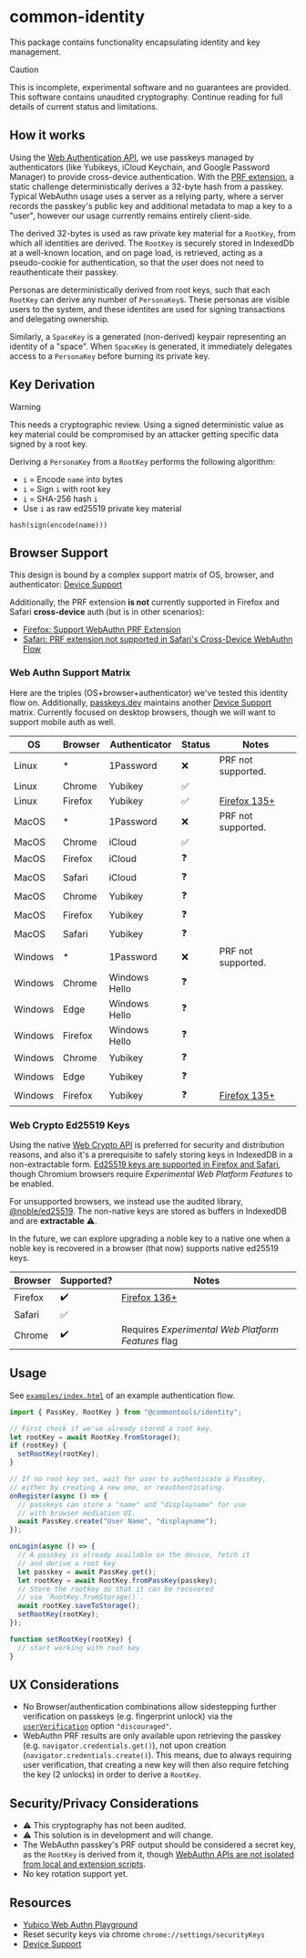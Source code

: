 # common-identity

This package contains functionality encapsulating identity and key management.

> [!CAUTION]
> This is incomplete, experimental software and no guarantees are provided.
> This software contains unaudited cryptography.
> Continue reading for full details of current status and limitations.

## How it works

Using the [Web Authentication API], we use passkeys managed by
authenticators (like Yubikeys, iCloud Keychain, and Google Password Manager) to provide cross-device
authentication. With the [PRF extension], a static challenge deterministically derives a 32-byte hash
from a passkey. Typical WebAuthn usage uses a server as a relying party, where a server records
the passkey's public key and additional metadata to map a key to a "user", however our usage currently
remains entirely client-side.

The derived 32-bytes is used as raw private key material for a `RootKey`, from which all identities are derived.
The `RootKey` is securely stored in IndexedDb at a well-known location, and on page load, is retrieved,
acting as a pseudo-cookie for authentication, so that the user does not need to reauthenticate their passkey.

Personas are deterministically derived from root keys, such that each `RootKey` can derive any number of `PersonaKey`s.
These personas are visible users to the system, and these identites are used for signing transactions and delegating ownership.

Similarly, a `SpaceKey` is a generated (non-derived) keypair representing an identity of a "space". When `SpaceKey` is generated, it immediately delegates access to a `PersonaKey` before burning its private key.

## Key Derivation

> [!WARNING]
> This needs a cryptographic review. Using a signed deterministic value as key material could be compromised by an attacker
> getting specific data signed by a root key.

Deriving a `PersonaKey` from a `RootKey` performs the following algorithm:

* `i` = Encode `name` into bytes
* `i` = Sign `i` with root key
* `i` = SHA-256 hash `i` 
* Use `i` as raw ed25519 private key material

```
hash(sign(encode(name)))
```

## Browser Support

This design is bound by a complex support matrix of OS, browser, and authenticator: [Device Support]

Additionally, the PRF extension **is not** currently supported in Firefox and Safari **cross-device** auth (but is in other scenarios):

* [Firefox: Support WebAuthn PRF Extension](https://bugzilla.mozilla.org/show_bug.cgi?id=1863819)
* [Safari: PRF extension not supported in Safari's Cross-Device WebAuthn Flow](https://developer.apple.com/forums/thread/774112)

### Web Authn Support Matrix

Here are the triples (OS+browser+authenticator) we've tested this identity flow on. Additionally, [passkeys.dev](https://passkeys.dev) maintains another [Device Support] matrix. Currently focused on desktop browsers, though we will want to support mobile auth as well.

| OS           | Browser        | Authenticator | Status             | Notes               |
| ------------ | -------------- | ------------- | ------------------ | ------------------- |
| Linux        | *              | 1Password     | :x:                | PRF not supported.  |
| Linux        | Chrome         | Yubikey       | :white_check_mark: |                     |
| Linux        | Firefox        | Yubikey       | :white_check_mark: | [Firefox 135+][bugzil.la/1935277] |
| MacOS        | *              | 1Password     | :x:                | PRF not supported.  |
| MacOS        | Chrome         | iCloud        | :white_check_mark: |                     |
| MacOS        | Firefox        | iCloud        | :question:         |                     |
| MacOS        | Safari         | iCloud        | :question:         |                     |
| MacOS        | Chrome         | Yubikey       | :question:         |                     |
| MacOS        | Firefox        | Yubikey       | :question:         |                     |
| MacOS        | Safari         | Yubikey       | :question:         |                     |
| Windows      | *              | 1Password     | :x:                | PRF not supported.  |
| Windows      | Chrome         | Windows Hello | :question:         |                     |
| Windows      | Edge           | Windows Hello | :question:         |                     |
| Windows      | Firefox        | Windows Hello | :question:         |                     |
| Windows      | Chrome         | Yubikey       | :question:         |                     |
| Windows      | Edge           | Yubikey       | :question:         |                     |
| Windows      | Firefox        | Yubikey       | :question:         | [Firefox 135+][bugzil.la/1935277] |

### Web Crypto Ed25519 Keys

Using the native [Web Crypto API] is preferred for security and distribution reasons, and also it's a prerequisite to safely storing keys in IndexedDB in a non-extractable form. [Ed25519 keys are supported in Firefox and Safari](https://caniuse.com/mdn-api_subtlecrypto_sign_ed25519), though Chromium browsers require *Experimental Web Platform Features* to be enabled.

For unsupported browsers, we instead use the audited library, [@noble/ed25519]. The non-native keys are stored as buffers in IndexedDB and are **extractable** :warning:.

In the future, we can explore upgrading a noble key to a native one when a noble key is recovered in a browser (that now) supports native ed25519 keys.

| Browser  | Supported?         | Notes  |
| -------- | ------------------ | ------ |
| Firefox  | :heavy_check_mark: | [Firefox 136+][bugzil.la/1939993] |
| Safari   | :white_check_mark: | |
| Chrome   | :heavy_check_mark: | Requires *Experimental Web Platform Features* flag |

## Usage

See [`examples/index.html`](/typescript/packages/common-identity/examples/index.html) of an example authentication flow.

```js
import { PassKey, RootKey } from "@commontools/identity";

// First check if we've already stored a root key.
let rootKey = await RootKey.fromStorage();
if (rootKey) {
  setRootKey(rootKey);
}

// If no root key set, wait for user to authenticate a PassKey,
// either by creating a new one, or reauthenticating.
onRegister(async () => {
  // passkeys can store a "name" and "displayname" for use
  // with browser mediation UI.
  await PassKey.create("User Name", "displayname");
});

onLogin(async () => {
  // A passkey is already available on the device, fetch it
  // and derive a root key
  let passkey = await PassKey.get();
  let rootKey = await RootKey.fromPassKey(passkey); 
  // Store the rootkey so that it can be recovered
  // via `RootKey.fromStorage()`. 
  await rootKey.saveToStorage();
  setRootKey(rootKey);
});

function setRootKey(rootKey) {
  // start working with root key
}
```

## UX Considerations

* No Browser/authentication combinations allow sidestepping further verification on passkeys (e.g. fingerprint unlock) via the [`userVerification`](https://developer.mozilla.org/en-US/docs/Web/API/PublicKeyCredentialCreationOptions#userverification) option `"discouraged"`. 
* WebAuthn PRF results are only available upon retrieving the passkey (e.g. `navigator.credentials.get()`), not upon creation (`navigator.credentials.create()`). This means, due to always requiring user verification, that creating a new key will then also require fetching the key (2 unlocks) in order to derive a `RootKey`.

## Security/Privacy Considerations

* :warning: This cryptography has not been audited.
* :warning: This solution is in development and will change.
* The WebAuthn passkey's PRF output should be considered a secret key, as the `RootKey` is derived from it, though [WebAuthn APIs are not isolated from local and extension scripts](https://levischuck.com/blog/2023-02-prf-webauthn#heading-conclusion).
* No key rotation support yet. 

## Resources

* [Yubico Web Authn Playground](https://demo.yubico.com/webauthn-developers)
* Reset security keys via chrome `chrome://settings/securityKeys`
* [Device Support](https://passkeys.dev/device-support/)

[Web Crypto API]: https://developer.mozilla.org/en-US/docs/Web/API/Web_Crypto_API
[Web Authentication API]: https://developer.mozilla.org/en-US/docs/Web/API/Web_Authentication_API
[PRF extension]: https://github.com/w3c/webauthn/wiki/Explainer:-PRF-extension
[Device Support]: https://passkeys.dev/device-support/
[@noble/ed25519]: https://github.com/paulmillr/noble-ed25519
[bugzil.la/1935277]: https://bugzilla.mozilla.org/show_bug.cgi?id=1935277
[bugzil.la/1939993]: https://bugzilla.mozilla.org/show_bug.cgi?id=1939993

